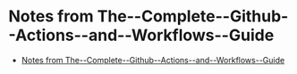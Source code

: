 # Notes from The--Complete--Github--Actions--and--Workflows--Guide

<!-- markdownlint-disable MD007 -->
<!--ts-->
* [Notes from The--Complete--Github--Actions--and--Workflows--Guide](#notes-from-the--complete--github--actions--and--workflows--guide)
<!--te-->

<!-- markdownlint-enable MD007 -->
